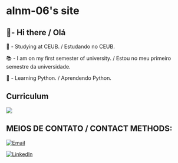 # alnm-06's site
## 👋- Hi there / Olá 
🏫 - Studying at CEUB. / Estudando no CEUB.

📚 - I am on my first semester of university. / Estou no meu primeiro semestre da universidade.

🐍 - Learning Python. / Aprendendo Python.

## Curriculum

[![](https://img.shields.io/badge/Currículo-curriculum-blue?style=for-the-badge&logo=adobeacrobatreader&logoColor=white)](https://docs.google.com/document/d/1PA1ORqwAdpi_vjFFFxS9bnQARpbFjULj7I7wM_Ys_D0/edit?usp=sharing)


## MEIOS DE CONTATO / CONTACT METHODS:

[![Email](https://img.shields.io/badge/Email-andre.nmota@sempreceub.com-red?style=flat-square&logo=gmail)](mailto:andre.nmota@sempreceub.com)

[![LinkedIn](https://img.shields.io/badge/LinkedIn-Perfil-blue?style=flat-square&logo=linkedin)](https://www.linkedin.com/in/andré-luís-neiva-mota-175b4635b/)
